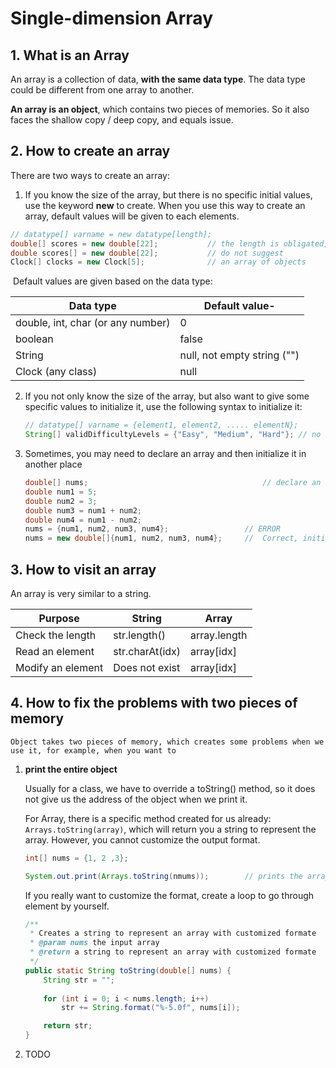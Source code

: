 # Single-dimension Array



## 1. What is an Array

An array is a collection of data, **with the same data type**. The data type could be different from one array to another.

**An array is an object**, which contains two pieces of memories. So it also faces the shallow copy / deep copy, and equals issue.

## 2. How to create an array

There are two ways to create an array:

1. If you know the size of the array, but there is no specific initial values, use the keyword **new** to create. When you use this way to create an array, default values will be given to each elements.

```java
// datatype[] varname = new datatype[length];
double[] scores = new double[22];			// the length is obligated, and CANNOT be changed.
double scores[] = new double[22];			// do not suggest
Clock[] clocks = new Clock[5];				// an array of objects
```

​	Default values are given based on the data type:

| Data type                         | Default value-              |
| --------------------------------- | --------------------------- |
| double, int, char (or any number) | 0                           |
| boolean                           | false                       |
| String                            | null, not empty string ("") |
| Clock (any class)                 | null                        |

2. If you not only know the size of the array, but also want to give some specific values to initialize it, use the following syntax to initialize it:

   ```java
   // datatype[] varname = {element1, element2, ..... elementN};
   String[] validDifficultyLevels = {"Easy", "Medium", "Hard"};	// no need to give the length
   ```

3. Sometimes, you may need to declare an array and then initialize it in another place

   ```java
   double[] nums;										// declare an array
   double num1 = 5;
   double num2 = 3;
   double num3 = num1 + num2;
   double num4 = num1 - num2;
   nums = {num1, num2, num3, num4};				    // ERROR
   nums = new double[]{num1, num2, num3, num4};		//  Correct, initialize the array
   ```


## 3. How to visit an array

An array is very similar to a string.

| Purpose           | String          | Array        |
| ----------------- | --------------- | ------------ |
| Check the length  | str.length()    | array.length |
| Read an element   | str.charAt(idx) | array[idx]   |
| Modify an element | Does not exist  | array[idx]   |



## 4. How to fix the problems with two pieces of memory

 	Object takes two pieces of memory, which creates some problems when we use it, for example, when you want to

1. **print the entire object**

   Usually for a class, we have to override a toString() method, so it does not give us the address of the object when we print it.

   For Array, there is a specific method created for us already: `Arrays.toString(array)`, which will return you a string to represent the array. However, you cannot customize the output format.

   ```java
   int[] nums = {1, 2 ,3};
   
   System.out.print(Arrays.toString(nmums));		// prints the array at once:     [1, 2, 3]
   ```

   

   If you really want to customize the format, create a loop to go through element by yourself.

   ```java
   /**
    * Creates a string to represent an array with customized formate 
    * @param nums the input array
    * @return a string to represent an array with customized formate 
    */
   public static String toString(double[] nums) {
       String str = "";
       
       for (int i = 0; i < nums.length; i++)
           str += String.format("%-5.0f", nums[i]);
   
       return str;
   }
   ```

   

2. TODO


